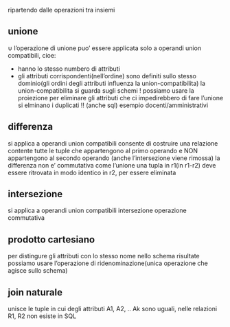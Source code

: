 ripartendo dalle operazioni tra insiemi
## unione
$\cup$
l’operazione di unione puo’ essere applicata solo a operandi union compatibili, cioe:
- hanno lo stesso numbero di attributi
- gli attributi corrispondenti(nell’ordine) sono definiti sullo stesso dominio(gli ordini degli attributi influenza la union-compatibilita)
la union-compatibilita si guarda sugli schemi !
possiamo usare la proiezione per eliminare gli attributi che ci impedirebbero di fare l’unione
si elminano i duplicati !! (anche sql)
esempio docenti/amministrativi
## differenza
si applica a operandi union compatibili
consente di costruire una relazione contente tutte le tuple che appartengono al primo operando e NON appartengono al secondo operando (anche l’intersezione viene rimossa)
la differenza non e’ commutativa come l’unione
una tupla in r1(in r1-r2) deve essere ritrovata in modo identico in r2, per essere eliminata
## intersezione
si applica a operandi union compatibili
intersezione
operazione commutativa
## prodotto cartesiano
per distingure gli attributi con lo stesso nome nello schema risultate possiamo usare l’operazione di ridenominazione(unica operazione che agisce sullo schema)
## join naturale
unisce le tuple in cui degli attributi A1, A2, .. Ak sono uguali, nelle relazioni R1, R2
non esiste in SQL